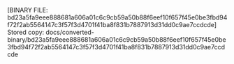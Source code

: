[BINARY FILE: bd23a5fa9eee888681a606a01c6c9cb59a50b88f6eef10f657f45e0be3fbd94f72f2ab5564147c3f57f3d4701f41ba8f831b7887913d31dd0c9ae7ccdcde]
Stored copy: docs/converted-binary/bd23a5fa9eee888681a606a01c6c9cb59a50b88f6eef10f657f45e0be3fbd94f72f2ab5564147c3f57f3d4701f41ba8f831b7887913d31dd0c9ae7ccdcde
